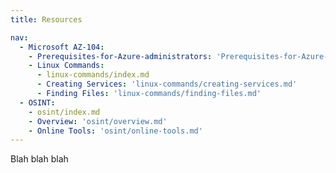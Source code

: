 ```yaml
---
title: Resources

nav:
  - Microsoft AZ-104:
    - Prerequisites-for-Azure-administrators: 'Prerequisites-for-Azure-administrators.md'
    - Linux Commands:
      - linux-commands/index.md
      - Creating Services: 'linux-commands/creating-services.md'
      - Finding Files: 'linux-commands/finding-files.md'
  - OSINT:
    - osint/index.md
    - Overview: 'osint/overview.md'
    - Online Tools: 'osint/online-tools.md'
---
```


Blah blah blah
